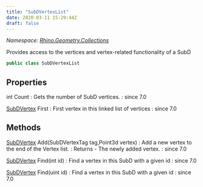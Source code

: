 ```yaml
---
title: "SubDVertexList"
date: 2020-03-11 15:29:44Z
draft: false
---
```


*Namespace: [Rhino.Geometry.Collections](../)*

Provides access to the vertices and vertex-related functionality of a SubD
```cs
public class SubDVertexList
```
## Properties

int Count
: Gets the number of SubD vertices.
: since 7.0

[SubDVertex](/rhinocommon/rhino/geometry/subdvertex/) First
: First vertex in this linked list of vertices
: since 7.0
## Methods

[SubDVertex](/rhinocommon/rhino/geometry/subdvertex/) Add(SubDVertexTag tag,Point3d vertex)
: Add a new vertex to the end of the Vertex list.
: Returns - The newly added vertex.
: since 7.0

[SubDVertex](/rhinocommon/rhino/geometry/subdvertex/) Find(int id)
: Find a vertex in this SubD with a given id
: since 7.0

[SubDVertex](/rhinocommon/rhino/geometry/subdvertex/) Find(uint id)
: Find a vertex in this SubD with a given id
: since 7.0
